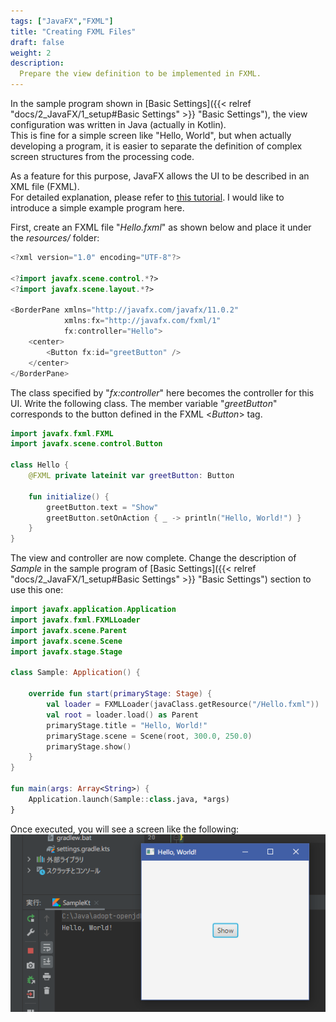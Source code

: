 ```yaml
---
tags: ["JavaFX","FXML"]
title: "Creating FXML Files"
draft: false
weight: 2
description:
  Prepare the view definition to be implemented in FXML.
---
```


In the sample program shown in [Basic Settings]({{< relref "docs/2_JavaFX/1_setup#Basic Settings" >}} "Basic Settings"), the view configuration was written in Java (actually in Kotlin).  
This is fine for a simple screen like "Hello, World", but when actually developing a program, it is easier to separate the definition of complex screen structures from the processing code.

As a feature for this purpose, JavaFX allows the UI to be described in an XML file (FXML).  
For detailed explanation, please refer to [this tutorial](https://docs.oracle.com/javase/jp/8/javafx/get-started-tutorial/fxml_tutorial.htm). I would like to introduce a simple example program here.

First, create an FXML file "*Hello.fxml*" as shown below and place it under the *resources/* folder:

```kotlin
<?xml version="1.0" encoding="UTF-8"?>

<?import javafx.scene.control.*?>
<?import javafx.scene.layout.*?>

<BorderPane xmlns="http://javafx.com/javafx/11.0.2"
            xmlns:fx="http://javafx.com/fxml/1"
            fx:controller="Hello">
    <center>
        <Button fx:id="greetButton" />
    </center>
</BorderPane>
```

The class specified by "*fx:controller*" here becomes the controller for this UI.
Write the following class. The member variable "*greetButton*" corresponds to the button defined in the FXML &lt;*Button*&gt; tag.

```kotlin
import javafx.fxml.FXML
import javafx.scene.control.Button

class Hello {
	@FXML private lateinit var greetButton: Button

	fun initialize() {
		greetButton.text = "Show"
		greetButton.setOnAction { _ -> println("Hello, World!") }
	}
}
```
The view and controller are now complete.
Change the description of *Sample* in the sample program of [Basic Settings]({{< relref "docs/2_JavaFX/1_setup#Basic Settings" >}} "Basic Settings") section to use this one:

```kotlin
import javafx.application.Application
import javafx.fxml.FXMLLoader
import javafx.scene.Parent
import javafx.scene.Scene
import javafx.stage.Stage

class Sample: Application() {

	override fun start(primaryStage: Stage) {
		val loader = FXMLLoader(javaClass.getResource("/Hello.fxml"))
		val root = loader.load() as Parent
		primaryStage.title = "Hello, World!"
		primaryStage.scene = Scene(root, 300.0, 250.0)
		primaryStage.show()
	}
}

fun main(args: Array<String>) {
	Application.launch(Sample::class.java, *args)
}
```

Once executed, you will see a screen like the following:
![Hello, World](javafx_3.png)
